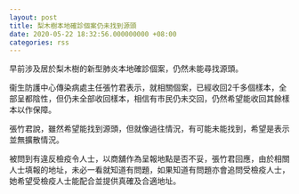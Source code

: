 ```yaml
---
layout: post
title: 梨木樹本地確診個案仍未找到源頭
date: 2020-05-22 18:32:56.000000000 +08:00
categories: rss
---
```


早前涉及居於梨木樹的新型肺炎本地確診個案，仍然未能尋找源頭。

衞生防護中心傳染病處主任張竹君表示，就相關個案，已經收回2千多個樣本，全部呈都陰性，但仍未全部收回樣本，相信有巿民仍未交回，仍然希望能收回其餘樣本以作保障。

張竹君說，雖然希望能找到源頭，但就像過往情況，有可能未能找到，希望是表示並無擴散情況。 

被問到有違反檢疫令人士，以商舖作為呈報地點是否不妥，張竹君回應，由於相關人士填報的地址，未必一看就知道有問題，如果知道有問題亦會追問受檢疫人士，她希望受檢疫人士能配合並提供真確及合適地址。
